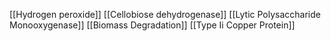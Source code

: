[[Hydrogen peroxide]]
[[Cellobiose dehydrogenase]]
[[Lytic Polysaccharide Monooxygenase]]
[[Biomass Degradation]]
[[Type Ii Copper Protein]]
